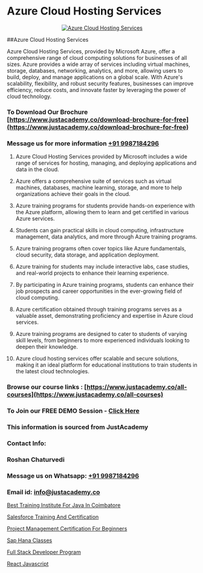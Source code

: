 # Azure Cloud Hosting Services

<p align="center">
  <a href="https://justacademy.co/course-detail/microsoft-azure-training">
    <img src="https://justacademy.co/storage2/course_image/1708336833_course_image.png" alt="Azure Cloud Hosting Services">
  </a>
</p>
##Azure Cloud Hosting Services

Azure Cloud Hosting Services, provided by Microsoft Azure, offer a comprehensive range of cloud computing solutions for businesses of all sizes. Azure provides a wide array of services including virtual machines, storage, databases, networking, analytics, and more, allowing users to build, deploy, and manage applications on a global scale. With Azure's scalability, flexibility, and robust security features, businesses can improve efficiency, reduce costs, and innovate faster by leveraging the power of cloud technology.
### To Download Our Brochure [https://www.justacademy.co/download-brochure-for-free](https://www.justacademy.co/download-brochure-for-free)
### Message us for more information [+91 9987184296](https://api.whatsapp.com/send?phone=919987184296)
1) Azure Cloud Hosting Services provided by Microsoft includes a wide range of services for hosting, managing, and deploying applications and data in the cloud. 

2) Azure offers a comprehensive suite of services such as virtual machines, databases, machine learning, storage, and more to help organizations achieve their goals in the cloud. 

3) Azure training programs for students provide hands-on experience with the Azure platform, allowing them to learn and get certified in various Azure services.

4) Students can gain practical skills in cloud computing, infrastructure management, data analytics, and more through Azure training programs.

5) Azure training programs often cover topics like Azure fundamentals, cloud security, data storage, and application deployment.

6) Azure training for students may include interactive labs, case studies, and real-world projects to enhance their learning experience.

7) By participating in Azure training programs, students can enhance their job prospects and career opportunities in the ever-growing field of cloud computing.

8) Azure certification obtained through training programs serves as a valuable asset, demonstrating proficiency and expertise in Azure cloud services.

9) Azure training programs are designed to cater to students of varying skill levels, from beginners to more experienced individuals looking to deepen their knowledge.

10) Azure cloud hosting services offer scalable and secure solutions, making it an ideal platform for educational institutions to train students in the latest cloud technologies.

### Browse our course links : [https://www.justacademy.co/all-courses](https://www.justacademy.co/all-courses) 
### To Join our FREE DEMO Session - [Click Here](https://www.justacademy.co/register-for-course-demo)


### This information is sourced from JustAcademy
### Contact Info:
### Roshan Chaturvedi
### Message us on Whatsapp: [+91 9987184296](https://api.whatsapp.com/send?phone=919987184296)
### Email id: [info@justacademy.co](mailto:info@justacademy.co)
                
[Best Training Institute For Java In Coimbatore](https://www.linkedin.com/pulse/best-training-institute-java-coimbatore-justacademy-san-jose-qvf1e?trackingId=ezo%2Fj%2Fl4ybuWYIUaBcTVfA%3D%3D&lipi=urn%3Ali%3Apage%3Ad_flagship3_company_admin%3BEWeMkO%2BuSGSAlnCbMCSomw%3D%3D)

[Salesforce Training And Certification](https://www.linkedin.com/pulse/salesforce-training-certification-justacademy-mumbai-be78c?trackingId=WbBLEh2R8mm3hYmgPIIohA%3D%3D&lipi=urn%3Ali%3Apage%3Ad_flagship3_showcase_admin%3BJUoY9p%2BbQrqxVPWmOWmq6Q%3D%3D)

[Project Management Certification For Beginners](https://medium.com/@justacademytraining/project-management-certification-for-beginners-da852fc0ceb1)

[Sap Hana Classes](https://medium.com/@surajvaishnav5015/sap-hana-classes-26131334d59a)

[Full Stack Developer Program](https://justacademyin.github.io/justacademy/full-stack-developer-program)

[React Javascript](https://justacademyin.github.io/justacademy/react-javascript)

